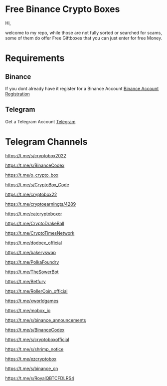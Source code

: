 # Free Binance Crypto Boxes

Hi,

welcome to my repo, while those are not fully sorted or searched for scams, some of them do offer Free Giftboxes that you can just enter for free Money.


# Requirements
## Binance
If you  dont already have it  register for a Binance Account [Binance Account Registration](https://bit.ly/3PQ43MA)
## Telegram
Get a Telegram Account [Telegram](https://www.telegram.org)

# Telegram Channels

https://t.me/s/cryptobox2022

https://t.me/s/BinanceCodex

https://t.me/o_crypto_box

https://t.me/s/CryptoBox_Code

https://t.me/cryptobox22

https://t.me/cryptoearningts/4289

https://t.me/catcryptoboxer

https://t.me/CryptoDrakeBall

https://t.me/CryptoTimesNetwork

https://t.me/dodoex_official

https://t.me/bakeryswap

https://t.me/PolkaFoundry

https://t.me/TheSowerBot

https://t.me/Betfury

https://t.me/RollerCoin_official

https://t.me/xworldgames

https://t.me/mobox_io

https://t.me/s/binance_announcements

https://t.me/s/BinanceCodex

https://t.me/s/cryptoboxofficial

https://t.me/s/shrimp_notice

https://t.me/ezcryptobox

https://t.me/s/binance_cn

https://t.me/s/RoyalQBTCFDLRS4
